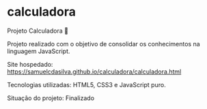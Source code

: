 # calculadora
Projeto Calculadora 🧮

Projeto realizado com o objetivo de consolidar os conhecimentos na linguagem JavaScript.

Site hospedado: https://samuelcdasilva.github.io/calculadora/calculadora.html

Tecnologias utilizadas: HTML5, CSS3 e JavaScript puro.

Situação do projeto: Finalizado
